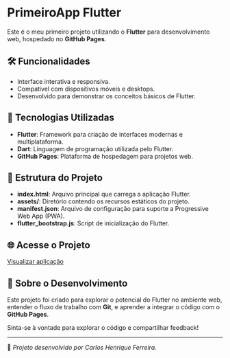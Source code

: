 # PrimeiroApp Flutter

Este é o meu primeiro projeto utilizando o **Flutter** para desenvolvimento web, hospedado no **GitHub Pages**.

## 🛠️ Funcionalidades

- Interface interativa e responsiva.
- Compatível com dispositivos móveis e desktops.
- Desenvolvido para demonstrar os conceitos básicos de Flutter.

## 🚀 Tecnologias Utilizadas

- **Flutter**: Framework para criação de interfaces modernas e multiplataforma.
- **Dart**: Linguagem de programação utilizada pelo Flutter.
- **GitHub Pages**: Plataforma de hospedagem para projetos web.

## 📁 Estrutura do Projeto

- **index.html**: Arquivo principal que carrega a aplicação Flutter.
- **assets/**: Diretório contendo os recursos estáticos do projeto.
- **manifest.json**: Arquivo de configuração para suporte a Progressive Web App (PWA).
- **flutter_bootstrap.js**: Script de inicialização do Flutter.

## 🌐 Acesse o Projeto

[Visualizar aplicação](https://carlosferreiraz21.github.io/primeiroapp-flutter/)

## 📖 Sobre o Desenvolvimento

Este projeto foi criado para explorar o potencial do Flutter no ambiente web, entender o fluxo de trabalho com **Git**, e aprender a integrar o código com o **GitHub Pages**.

Sinta-se à vontade para explorar o código e compartilhar feedback!

---
📝 *Projeto desenvolvido por Carlos Henrique Ferreira.*
